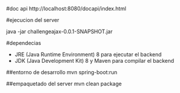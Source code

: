 #doc api
http://localhost:8080/docapi/index.html

#ejecucion del server

java -jar challengeajax-0.0.1-SNAPSHOT.jar

#dependecias 
- JRE (Java Runtime Environment) 8 para ejecutar el backend
- JDK (Java Development Kit) 8 y Maven para compilar el backend


##entorno de desarrollo
mvn spring-boot:run

##empaquetado del server
mvn clean package